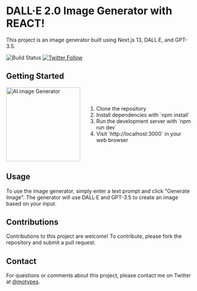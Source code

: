 # DALL·E 2.0 Image Generator with REACT!

This project is an image generator built using Next.js 13, DALL·E, and GPT-3.5.

![Build Status](https://img.shields.io/badge/build-passing-brightgreen)
[![Twitter Follow](https://img.shields.io/twitter/follow/motypes?style=social)](https://twitter.com/motypes)

## Getting Started

<div style="display:flex; align-items:center;">
<img src="https://user-images.githubusercontent.com/10572843/235681069-4ac15be7-f6e6-4643-b472-00987864f5ee.png" alt="AI image Generator" width="200" height="auto" style="margin-right: 20px;">
<ol style="flex-grow:1;">
    <li>Clone the repository</li>
    <li>Install dependencies with `npm install`</li>
    <li>Run the development server with `npm run dev`</li>
    <li>Visit `http://localhost:3000` in your web browser</li>
</ol>
</div>


## Usage

To use the image generator, simply enter a text prompt and click "Generate Image". The generator will use DALL·E and GPT-3.5 to create an image based on your input.

## Contributions

Contributions to this project are welcome! To contribute, please fork the repository and submit a pull request.

## Contact

For questions or comments about this project, please contact me on Twitter at [@motypes](https://twitter.com/motypes).
